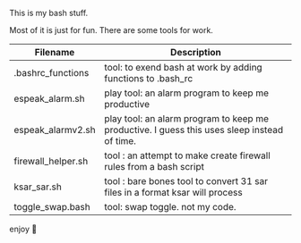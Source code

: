 
This is my bash stuff.

Most of it is just for fun.
There are some tools for work.

Filename | Description 
------------ | -------------
.bashrc_functions  | tool: to exend bash at work by adding functions to .bash_rc
espeak_alarm.sh    | play tool: an alarm program to keep me productive
espeak_alarmv2.sh  | play tool: an alarm program to keep me productive. I guess this uses sleep instead of time.
firewall_helper.sh | tool : an attempt to make create firewall rules from a bash script
ksar_sar.sh        | tool : bare bones tool to convert 31 sar files in a format ksar will process
toggle_swap.bash   | tool: swap toggle. not my code.

enjoy :clown_face:
